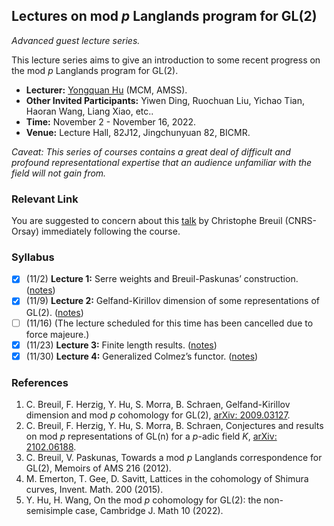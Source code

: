 ## Lectures on mod _p_ Langlands program for GL(2)

_Advanced guest lecture series._

This lecture series aims to give an introduction to some recent progress on the mod _p_ Langlands program for GL(2). 

- **Lecturer:** [Yongquan Hu](http://www.mcm.ac.cn/faculty/huyongquan/201509/t20150909_306981.html) (MCM, AMSS).
- **Other Invited Participants:** Yiwen Ding, Ruochuan Liu, Yichao Tian, Haoran Wang, Liang Xiao, etc..
- **Time:** November 2 - November 16, 2022.
- **Venue:** Lecture Hall, 82J12, Jingchunyuan 82, BICMR.

_Caveat: This series of courses contains a great deal of difficult and profound representational expertise that an audience unfamiliar with the field will not gain from._

### Relevant Link

You are suggested to concern about this [talk](https://dai-wenhan.github.io/MiniTalks/Breuil.html) by Christophe Breuil (CNRS-Orsay) immediately following the course.

### Syllabus

- [x] (11/2) **Lecture 1:** Serre weights and Breuil-Paskunas’ construction. ([notes](././ModpLL1.pdf))
- [x] (11/9) **Lecture 2:** Gelfand-Kirillov dimension of some representations of GL(2). ([notes](././ModpLL2.pdf))
- [ ] (11/16) (The lecture scheduled for this time has been cancelled due to force majeure.)
- [x] (11/23) **Lecture 3:** Finite length results. ([notes](././ModpLL3.pdf))
- [x] (11/30) **Lecture 4:** Generalized Colmez’s functor. ([notes](././ModpLL4.pdf))

### References

1. C. Breuil, F. Herzig, Y. Hu, S. Morra, B. Schraen, Gelfand-Kirillov dimension and mod _p_ cohomology for GL(2), [arXiv: 2009.03127](https://arxiv.org/abs/2009.03127).
2. C. Breuil, F. Herzig, Y. Hu, S. Morra, B. Schraen, Conjectures and results on mod _p_ representations of GL(n) for a _p_-adic field _K_, [arXiv: 2102.06188](https://arxiv.org/abs/2102.06188).
3. C. Breuil, V. Paskunas, Towards a mod _p_ Langlands correspondence for GL(2), Memoirs of AMS 216 (2012).
4. M. Emerton, T. Gee, D. Savitt,  Lattices in the cohomology of Shimura curves, Invent. Math. 200 (2015).
5. Y. Hu, H. Wang, On the mod _p_ cohomology for GL(2): the non-semisimple case, Cambridge J. Math 10 (2022).